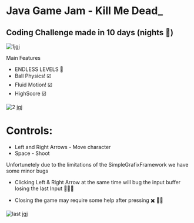 # Java Game Jam - Kill Me Dead_ #
## Coding Challenge made in 10 days (nights 👀) ##
![1jgj](https://github.com/martimAredeSantos/JavaGameJam23_24-kill_Me_Dead_/assets/147712420/955aa4ba-dd8f-4fba-8308-5af3189bd001)

Main Features
* ENDLESS LEVELS 🥇
* Ball Physics! ☑️
* Fluid Motion! ☑️
* HighScore ☑️

![2 jgj](https://github.com/martimAredeSantos/JavaGameJam23_24-kill_Me_Dead_/assets/147712420/11b01351-489c-44d6-95fc-c027c8856ffa)

# Controls:

* Left and Right Arrows - Move character
* Space - Shoot

Unfortunetely due to the limitations of the SimpleGrafixFramework we have some minor bugs 

* Clicking Left & Right Arrow at the same time will bug the input buffer losing the last Input 🤷‍♂️😢

* Closing the game may require some help after pressing ✖️ 🤦‍♂️
  
![last jgj](https://github.com/martimAredeSantos/JavaGameJam23_24-kill_Me_Dead_/assets/147712420/b2a36e26-80e6-4bed-91fe-3bb1bf393530)

